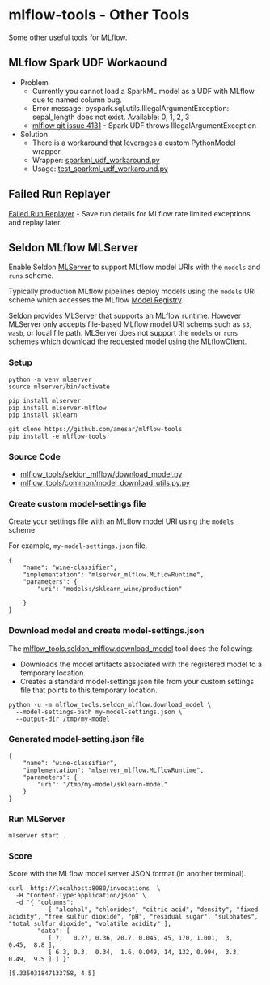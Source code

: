# mlflow-tools - Other Tools

Some other useful tools for MLflow.


## MLflow Spark UDF Workaound
* Problem
  * Currently you cannot load a SparkML model as a UDF with MLflow due to named column bug.
  * Error message: pyspark.sql.utils.IllegalArgumentException: sepal_length does not exist. Available: 0, 1, 2, 3
  * [mlflow git issue 4131](https://github.com/mlflow/mlflow/issues/4131) - Spark UDF throws IllegalArgumentException
* Solution
  * There is a workaround that leverages a custom PythonModel wrapper.
  * Wrapper: [sparkml_udf_workaround.py](mlflow_tools/spark/sparkml_udf_workaround.py)
  * Usage: [test_sparkml_udf_workaround.py](tests/spark/test_sparkml_udf_workaround.py)

## Failed Run Replayer

[Failed Run Replayer](mlflow_tools/failed_run_replayer) - Save run details for MLflow rate limited exceptions and replay later.

## Seldon MLflow MLServer

Enable Seldon [MLServer](https://github.com/SeldonIO/MLServer) to support MLflow model URIs with the `models` and `runs` scheme.

Typically production MLflow pipelines deploy models using the `models` URI scheme which accesses the MLflow [Model Registry](https://mlflow.org/docs/latest/registry.html#mlflow-model-registry).

Seldon provides MLServer that supports an MLflow runtime.
However MLServer only accepts file-based MLflow model URI schems such as `s3`, `wasb`, or local file path.
MLServer does not support the `models` or `runs` schemes which download the requested model using the MLflowClient.


### Setup

```
python -m venv mlserver
source mlserver/bin/activate

pip install mlserver
pip install mlserver-mlflow
pip install sklearn

git clone https://github.com/amesar/mlflow-tools
pip install -e mlflow-tools
```

### Source Code

* [mlflow_tools/seldon_mlflow/download_model.py](mlflow_tools/seldon_mlflow/download_model.py)
* [mlflow_tools/common/model_download_utils.py.py](mlflow_tools/common/model_download_utils.py)

### Create custom model-settings file

Create your settings file with an MLflow model URI using the `models` scheme.

For example, `my-model-settings.json` file.
```
{
    "name": "wine-classifier",
    "implementation": "mlserver_mlflow.MLflowRuntime",
    "parameters": {
        "uri": "models:/sklearn_wine/production"

    }
}
```

### Download model and create model-settings.json

The [mlflow_tools.seldon_mlflow.download_model](mlflow_tools/seldon_mlflow/download_model.py) tool does the following:
  * Downloads the model artifacts associated with the registered model to a temporary location.
  * Creates a standard model-settings.json file from your custom settings file that points to this temporary location.

```
python -u -m mlflow_tools.seldon_mlflow.download_model \
  --model-settings-path my-model-settings.json \
  --output-dir /tmp/my-model
```

### Generated model-setting.json file
```
{
    "name": "wine-classifier",
    "implementation": "mlserver_mlflow.MLflowRuntime",
    "parameters": {
        "uri": "/tmp/my-model/sklearn-model"
    }
}
```

### Run MLServer

```
mlserver start .
```

### Score

Score with the MLflow model server JSON format (in another terminal).
```
curl  http://localhost:8080/invocations  \
  -H "Content-Type:application/json" \
  -d '{ "columns":   
           [ "alcohol", "chlorides", "citric acid", "density", "fixed acidity", "free sulfur dioxide", "pH", "residual sugar", "sulphates", "total sulfur dioxide", "volatile acidity" ],
        "data": [
           [ 7,   0.27, 0.36, 20.7, 0.045, 45, 170, 1.001,  3,    0.45,  8.8 ],
           [ 6.3, 0.3,  0.34,  1.6, 0.049, 14, 132, 0.994,  3.3,  0.49,  9.5 ] ] }'
```
```
[5.335031847133758, 4.5]
```

